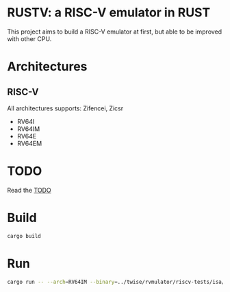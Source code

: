 # RUSTV: a RISC-V emulator in RUST

This project aims to build a RISC-V emulator at first, but able to be improved with other CPU.

# Architectures

## RISC-V

All architectures supports: Zifencei, Zicsr

- RV64I 
- RV64IM
- RV64E
- RV64EM

# TODO

Read the [TODO](./TODO.md)

# Build

```sh
cargo build
```

# Run

```sh
cargo run -- --arch=RV64IM --binary=../twise/rvmulator/riscv-tests/isa/rv64ui-p-sw.bin
```